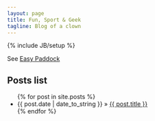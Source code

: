 ```yaml
---
layout: page
title: Fun, Sport & Geek
tagline: Blog of a clown
---
```

{% include JB/setup %}

See [Easy Paddock](http://www.easypaddock.com)

## Posts list

<ul class="posts">
  {% for post in site.posts %}
    <li><span>{{ post.date | date_to_string }}</span> &raquo; <a href="{{ BASE_PATH }}{{ post.url }}">{{ post.title }}</a></li>
  {% endfor %}
</ul>
